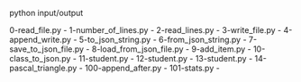 python input/output

0-read_file.py - 
1-number_of_lines.py - 
2-read_lines.py - 
3-write_file.py - 
4-append_write.py - 
5-to_json_string.py - 
6-from_json_string.py - 
7-save_to_json_file.py - 
8-load_from_json_file.py - 
9-add_item.py - 
10-class_to_json.py - 
11-student.py - 
12-student.py - 
13-student.py - 
14-pascal_triangle.py - 
100-append_after.py - 
101-stats.py - 